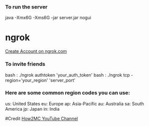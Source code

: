 ### To run the server 
java -Xmx6G -Xms6G -jar server.jar nogui

# ngrok
[Create Account on ngrok.com](https://dashboard.ngrok.com/get-started/your-authtoken)

### To invite friends
bash : ./ngrok authtoken 'your_auth_token'
bash : ./ngrok tcp -region='your_region' 'server_port'

### Here are some common region codes you can use:
us: United States
eu: Europe
ap: Asia-Pacific
au: Australia
sa: South America
jp: Japan
in: India

#Credit
[How2MC YouTube Channel](https://www.youtube.com/channel/UCZSZBeR-JM2u8nFhcuvMPjA)

